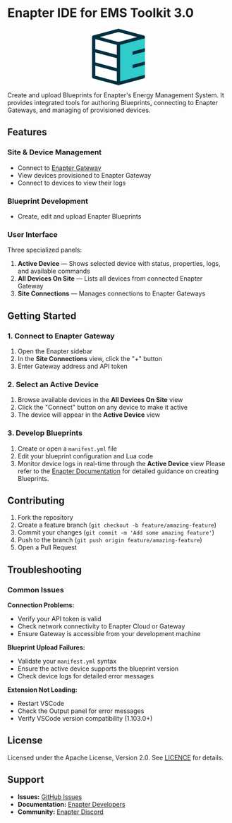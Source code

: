 # Enapter IDE for EMS Toolkit 3.0

<p align="center">
    <img 
        align="center"
        src="https://github.com/Enapter/vscode-enapter/blob/main/images/enapter-logo.png?raw=true" 
        alt="Enapter"
        height="128"
    />
</p>

Create and upload Blueprints for Enapter's Energy Management System. It provides integrated tools for authoring Blueprints, connecting to Enapter Gateways, and managing of provisioned devices.

## Features

### Site & Device Management
- Connect to [Enapter Gateway](https://handbook.enapter.com/software/gateway_software/)
- View devices provisioned to Enapter Gateway
- Connect to devices to view their logs

### Blueprint Development
- Create, edit and upload Enapter Blueprints

### User Interface
Three specialized panels:

1. **Active Device** — Shows selected device with status, properties, logs, and available commands
2. **All Devices On Site** — Lists all devices from connected Enapter Gateway
3. **Site Connections** — Manages connections to Enapter Gateways

## Getting Started

### 1. Connect to Enapter Gateway
1. Open the Enapter sidebar
2. In the **Site Connections** view, click the "+" button
3. Enter Gateway address and API token

### 2. Select an Active Device
1. Browse available devices in the **All Devices On Site** view
2. Click the "Connect" button on any device to make it active
3. The device will appear in the **Active Device** view

### 3. Develop Blueprints
1. Create or open a `manifest.yml` file
2. Edit your blueprint configuration and Lua code
3. Monitor device logs in real-time through the **Active Device** view
Please refer to the [Enapter Documentation](https://developers.enapter.com/) for detailed guidance on creating Blueprints.

## Contributing

1. Fork the repository
2. Create a feature branch (`git checkout -b feature/amazing-feature`)
3. Commit your changes (`git commit -m 'Add some amazing feature'`)
4. Push to the branch (`git push origin feature/amazing-feature`)
5. Open a Pull Request

## Troubleshooting

### Common Issues

**Connection Problems:**
- Verify your API token is valid
- Check network connectivity to Enapter Cloud or Gateway
- Ensure Gateway is accessible from your development machine

**Blueprint Upload Failures:**
- Validate your `manifest.yml` syntax
- Ensure the active device supports the blueprint version
- Check device logs for detailed error messages

**Extension Not Loading:**
- Restart VSCode
- Check the Output panel for error messages
- Verify VSCode version compatibility (1.103.0+)

## License

Licensed under the Apache License, Version 2.0. See [LICENCE](LICENCE) for details.

## Support

- **Issues:** [GitHub Issues](https://github.com/Enapter/vscode-enapter/issues)
- **Documentation:** [Enapter Developers](https://developers.enapter.com)
- **Community:** [Enapter Discord](https://go.enapter.com/discord)

